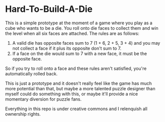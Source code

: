 # Hard-To-Build-A-Die

This is a simple prototype at the moment of a game where you play as a cube who wants to be a die. You roll onto die faces to collect them and win the level when all six faces are attached. The rules are as follows:

1) A valid die has opposite faces sum to 7 (1 + 6, 2 + 5, 3 + 4) and you may not collect a face if it plus its opposite don't sum to 7.
2) If a face on the die would sum to 7 with a new face, it must be the opposite face.

So if you try to roll onto a face and these rules aren't satisfied, you're automatically rolled back.

This is just a prototype and it doesn't really feel like the game has much more potential than that, but maybe a more talented puzzle designer than myself could do something with this, or maybe it'll provide a nice momentary diversion for puzzle fans.

Everything in this repo is under creative commons and I relenquish all ownership rights.
